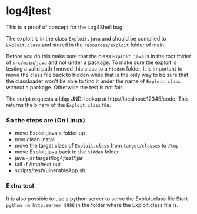 # log4jtest

This is a proof of concept for the Log4Shell bug.

The exploit is in the class `Exploit.java` and should be compiled to `Exploit.class` and stored in the `resources/exploit` folder of main.

Before you do this make sure that the class `Exploit.java` is in the root folder of `src/main/java` and not under a package. To make sure the exploit 
is testing a valid path I moved this class to a `hidden` folder. It is important to move the class file back to hidden while that is the only way to 
be sure that the classloader won't be able to find it under the name of `Exploit.class` without a package. Otherwise the test is not fair.

The script requests a ldap JNDI lookup at http://localhost:12345/code. This returns the binary of the `Exploit.class` file.

### So the steps are (On Linux)
- move Exploit.java a folder up
- mvn clean install
- move the target class of `Exploit.class` from `target/classes` to `/tmp`
- move Exploit.java back to the `hidden` folder
- java -jar target/log4jtest*.jar
- tail -f /tmp/test.out
- scripts/testVulnerableApp.sh

### Extra test
It is also possible to use a python server to serve the Exploit.class file
Start `python -m http.server 8888` in the folder where the Exploit.class file is. 